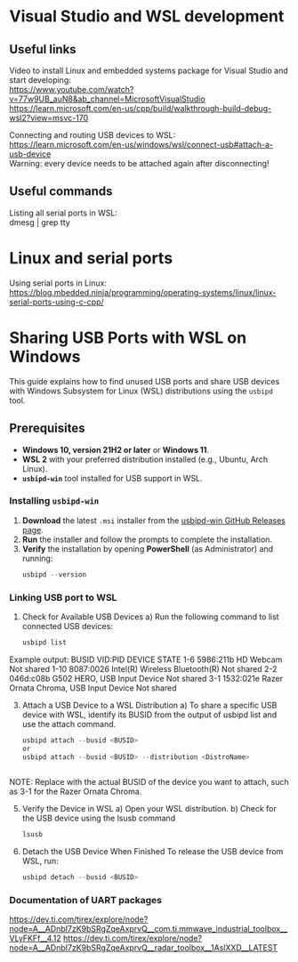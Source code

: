 # Visual Studio and WSL development

## Useful links
Video to install Linux and embedded systems package for Visual Studio and start developing:\
https://www.youtube.com/watch?v=77w9UB_auN8&ab_channel=MicrosoftVisualStudio
\
https://learn.microsoft.com/en-us/cpp/build/walkthrough-build-debug-wsl2?view=msvc-170

Connecting and routing USB devices to WSL:\
https://learn.microsoft.com/en-us/windows/wsl/connect-usb#attach-a-usb-device \
Warning: every device needs to be attached again after disconnecting!

## Useful commands
Listing all serial ports in WSL:\
dmesg | grep tty

# Linux and serial ports

Using serial ports in Linux:
https://blog.mbedded.ninja/programming/operating-systems/linux/linux-serial-ports-using-c-cpp/

# Sharing USB Ports with WSL on Windows

This guide explains how to find unused USB ports and share USB devices with Windows Subsystem for Linux (WSL) distributions using the `usbipd` tool.

## Prerequisites

- **Windows 10, version 21H2 or later** or **Windows 11**.
- **WSL 2** with your preferred distribution installed (e.g., Ubuntu, Arch Linux).
- **`usbipd-win`** tool installed for USB support in WSL.

### Installing `usbipd-win`

1. **Download** the latest `.msi` installer from the [usbipd-win GitHub Releases page](https://github.com/dorssel/usbipd-win/releases).
2. **Run** the installer and follow the prompts to complete the installation.
3. **Verify** the installation by opening **PowerShell** (as Administrator) and running:
   ```powershell
   usbipd --version

### Linking USB port to WSL
1. Check for Available USB Devices
     a) Run the following command to list connected USB devices:
   ```powershell
   usbipd list
  Example output:
  BUSID  VID:PID    DEVICE                                    STATE
  1-6    5986:211b  HD Webcam                                 Not shared
  1-10   8087:0026  Intel(R) Wireless Bluetooth(R)            Not shared
  2-2    046d:c08b  G502 HERO, USB Input Device               Not shared
  3-1    1532:021e  Razer Ornata Chroma, USB Input Device     Not shared


3. Attach a USB Device to a WSL Distribution
    a) To share a specific USB device with WSL, identify its BUSID from the output of usbipd list and use the attach command.
   ```powershell
   usbipd attach --busid <BUSID>
   or
   usbipd attach --busid <BUSID> --distribution <DistroName>
  
NOTE:
Replace <BUSID> with the actual BUSID of the device you want to attach, such as 3-1 for the Razer Ornata Chroma.

5. Verify the Device in WSL
    a) Open your WSL distribution.
    b) Check for the USB device using the lsusb command
   ```powershell
   lsusb

7. Detach the USB Device When Finished
To release the USB device from WSL, run:
   ```powershell
   usbipd detach --busid <BUSID>

### Documentation of UART packages
https://dev.ti.com/tirex/explore/node?node=A__ADnbI7zK9bSRgZqeAxprvQ__com.ti.mmwave_industrial_toolbox__VLyFKFf__4.12
https://dev.ti.com/tirex/explore/node?node=A__ADnbI7zK9bSRgZqeAxprvQ__radar_toolbox__1AslXXD__LATEST
